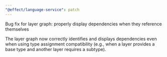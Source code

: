```yaml
---
"@effect/language-service": patch
---
```


Bug fix for layer graph: properly display dependencies when they reference themselves

The layer graph now correctly identifies and displays dependencies even when using type assignment compatibility (e.g., when a layer provides a base type and another layer requires a subtype).